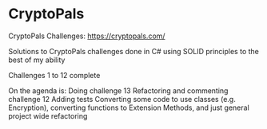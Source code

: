 # CryptoPals
CryptoPals Challenges: https://cryptopals.com/

Solutions to CryptoPals challenges done in C# using SOLID principles to the best of my ability

Challenges 1 to 12 complete

On the agenda is:
Doing challenge 13
Refactoring and commenting challenge 12
Adding tests
Converting some code to use classes (e.g. Encryption), converting functions to Extension Methods, and just general project wide refactoring
